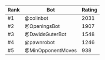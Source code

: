 Rank|Bot|Rating
---|---|---
#1|@colinbot|2031
#2|@OpeningsBot|1907
#3|@DavidsGuterBot|1548
#4|@pawnrobot|1246
#5|@MinOpponentMoves|938
